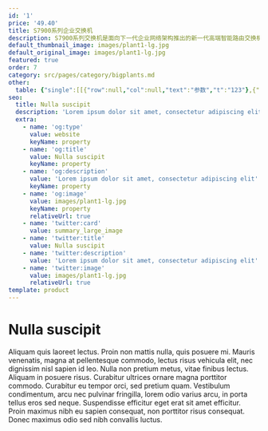 ```yaml
---
id: '1'
price: '49.40'
title: S7900系列企业交换机
description: S7900系列交换机是面向下一代企业网络架构推出的新一代高端智能路由交换机。该产品基于在提供稳定、可靠、安全的高性能L2~L4层交换服务基础上，进一步提供MPLS VPN、业务流分析、完善的QoS策略、可控组播、资源负载均衡、一体化安全等智能业务，同时具备超强扩展性和可靠性。
default_thumbnail_image: images/plant1-lg.jpg
default_original_image: images/plant1-lg.jpg
featured: true
order: 7
category: src/pages/category/bigplants.md
other: 
  table: {"single":[[{"row":null,"col":null,"text":"参数","t":"123"},{"row":null,"col":null,"text":"S7905","t":"123"},{"row":null,"col":null,"text":"S7908","t":"123"}],[{"row":null,"col":null,"text":"交换容量","t":"123"},{"row":null,"col":null,"text":"19.2/48Tbps","t":"123"},{"row":null,"col":null,"text":"19.84/86.4Tbps","t":"123"}],[{"row":null,"col":null,"text":"包转发率","t":"123"},{"row":null,"col":null,"text":"1440/16560Mpps","t":"123"},{"row":null,"col":null,"text":"2880/26400Mpps","t":"123"}],[{"row":null,"col":null,"text":"业务槽位","t":"123"},{"row":null,"col":null,"text":"3","t":"123"},{"row":null,"col":null,"text":"6","t":"123"}],[{"row":null,"col":null,"text":"冗余设计","t":"123"},{"row":null,"col":"2","text":"主控、电源、监控板、风扇框（前后及左后风道）","t":"123"}],[{"row":null,"col":null,"text":"无线管理","t":"123"},{"row":null,"col":"2","text":"支持随板AC，有线无线深度融合\n支持AP接入控制、AP域管理和AP配置模板管理\n支持射频模板管理、统一静态配置和集中动态管理\n支持WLAN基本业务、QoS、安全和用户管理","t":"123"}],[{"row":null,"col":null,"text":"用户管理","t":"123"},{"row":null,"col":"2","text":"支持有线无线统一用户管理\n支持802.1X、MAC、Portal认证方式\n支持基于流量、时长和DAA（按照目的地址）计费方式\n支持分组分域分时授权方式","t":"123"}],[{"row":null,"col":null,"text":"iPCA质量感知","t":"123"},{"row":null,"col":"2","text":"支持直接对业务报文标记以获得丢包数量和丢包率统计数据，实时统计，零开销\n支持二三层网络网络级和设备级丢包数量和丢包率统计","t":"123"}],[{"row":null,"col":null,"text":"SVF2.0简化运维","t":"123"},{"row":null,"col":"2","text":"支持将256个Client节点（接入交换机）、最大支持4K个AP虚拟为一台设备管理\n支持2层AS架构\n支持与第三方厂商混合组网管理","t":"123"}],[{"row":null,"col":null,"text":"路由特性","t":"123"},{"row":null,"col":"2","text":"支持IPV4静态路由、RIP、OSPF、IS-IS、BGP4等\n支持IPv6静态路由、RIPng、OSPFv3、IS-ISv6、BGP4+\n支持IPv4/IPv6等价路由、策略路由、路由策略\n支持IPv4和IPv6双协议栈\n支持IPv4向IPv6的过渡技术，包括：IPv6手工隧道、6to4隧道、ISATAP隧道、GRE隧道","t":"123"}],[{"row":null,"col":null,"text":"互通性","t":"123"},{"row":null,"col":"2","text":"VBST基于VLAN生成树协议（和PVST/PVST+/RPVST互通）\nLNP链路类型协商协议（和DTP相似功能）\nVCMP VLAN集中管理协议（和VTP相似功能）\n\n详细的互联互通认证与报告，请访问这里 。","t":"123"}]]}
seo:
  title: Nulla suscipit
  description: 'Lorem ipsum dolor sit amet, consectetur adipiscing elit'
  extra:
    - name: 'og:type'
      value: website
      keyName: property
    - name: 'og:title'
      value: Nulla suscipit
      keyName: property
    - name: 'og:description'
      value: 'Lorem ipsum dolor sit amet, consectetur adipiscing elit'
      keyName: property
    - name: 'og:image'
      value: images/plant1-lg.jpg
      keyName: property
      relativeUrl: true
    - name: 'twitter:card'
      value: summary_large_image
    - name: 'twitter:title'
      value: Nulla suscipit
    - name: 'twitter:description'
      value: 'Lorem ipsum dolor sit amet, consectetur adipiscing elit'
    - name: 'twitter:image'
      value: images/plant1-lg.jpg
      relativeUrl: true
template: product
---
```


# Nulla suscipit

Aliquam quis laoreet lectus. Proin non mattis nulla, quis posuere mi. Mauris venenatis, magna at pellentesque commodo, lectus risus vehicula elit, nec dignissim nisl sapien id leo. Nulla non pretium metus, vitae finibus lectus. Aliquam in posuere risus. Curabitur ultrices ornare magna porttitor commodo. Curabitur eu tempor orci, sed pretium quam. Vestibulum condimentum, arcu nec pulvinar fringilla, lorem odio varius arcu, in porta tellus eros sed neque. Suspendisse efficitur eget erat sit amet efficitur. Proin maximus nibh eu sapien consequat, non porttitor risus consequat. Donec maximus odio sed nibh convallis luctus.